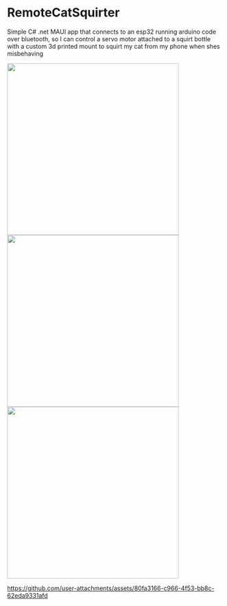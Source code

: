 # RemoteCatSquirter

Simple C# .net MAUI app that connects to an esp32 running arduino code over bluetooth, so I can control a servo motor attached to a squirt bottle with a custom 3d printed mount to squirt my cat from my phone when shes misbehaving 

<img width="400" src="https://github.com/user-attachments/assets/a88c9caa-1b90-4268-bc5b-a38ab5d99911">
<img width="400" src="https://github.com/user-attachments/assets/9387169e-6bcb-4e1f-939b-9f14a3dd6707">

<img width="400" src="https://github.com/user-attachments/assets/1dcd9c81-535a-4151-bba2-58e8baf22b33">


https://github.com/user-attachments/assets/80fa3166-c966-4f53-bb8c-62eda9331afd

<!--
![image](https://github.com/user-attachments/assets/a88c9caa-1b90-4268-bc5b-a38ab5d99911)
![image](https://github.com/user-attachments/assets/9387169e-6bcb-4e1f-939b-9f14a3dd6707)
![Screenshot_20241119_201603](https://github.com/user-attachments/assets/1dcd9c81-535a-4151-bba2-58e8baf22b33)
-->
